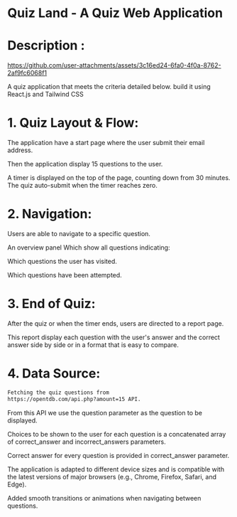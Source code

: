 # Quiz Land - A Quiz Web Application 

# Description :
https://github.com/user-attachments/assets/3c16ed24-6fa0-4f0a-8762-2af9fc6068f1

 A quiz application that meets the criteria detailed below. build it using React.js and Tailwind CSS

# 1. Quiz Layout & Flow:

The application have a start page where the user submit their email address.

Then the application display 15 questions to the user.

A timer is displayed on the top of the page, counting down from 30 minutes. The quiz auto-submit when the timer reaches zero.

# 2. Navigation:

Users are able to navigate to a specific question.

An overview panel Which show all questions indicating:

Which questions the user has visited.

Which questions have been attempted.

# 3. End of Quiz:

After the quiz or when the timer ends, users are directed to a report page.

This report display each question with the user's answer and the correct answer side by side or in a format that is easy to compare.

# 4. Data Source:

   ```bash
Fetching the quiz questions from
https://opentdb.com/api.php?amount=15 API.
```
From this API we use the question parameter as the question to be displayed.

Choices to be shown to the user for each question is a concatenated array of correct_answer and incorrect_answers parameters.

Correct answer for every question is provided in correct_answer parameter.

The application is adapted to different device sizes and is compatible with the latest versions
of major browsers (e.g., Chrome, Firefox, Safari, and Edge).

Added smooth transitions or animations when navigating between questions.
